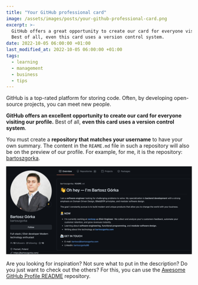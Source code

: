 ```yaml
---
title: "Your GitHub professional card"
image: /assets/images/posts/your-github-professional-card.png
excerpt: >-
  GitHub offers a great opportunity to create our card for everyone visiting our profile.
  Best of all, even this card uses a version control system.
date: 2022-10-05 06:00:00 +01:00
last_modified_at: 2022-10-05 06:00:00 +01:00
tags:
  - learning
  - management
  - business
  - tips
---
```


  GitHub is a top-rated platform for storing code.
  Often, by developing open-source projects, you can meet new people.

  **GitHub offers an excellent opportunity to create our card for everyone visiting our profile.**
  Best of all, **even this card uses a version control system**.

  You must create a **repository that matches your username** to have your own summary.
  The content in the `REAME.md` file in such a repository will also be on the preview of our profile.
  For example, for me, it is the repository: [bartoszgorka](https://github.com/bartoszgorka/bartoszgorka).

  ![Bartosz Górka - GitHub page](/assets/images/github-readme/bartosz-gorka-at-github-page.png)

  Are you looking for inspiration?
  Not sure what to put in the description?
  Do you just want to check out the others?
  For this, you can use the [Awesome GitHub Profile README](https://github.com/abhisheknaiidu/awesome-github-profile-readme) repository.

